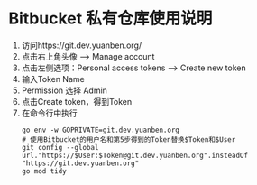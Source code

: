 # Bitbucket 私有仓库使用说明
1. 访问https://git.dev.yuanben.org/
2. 点击右上角头像 --> Manage account
3. 点击左侧选项：Personal access tokens --> Create new token
4. 输入Token Name
5. Permission 选择 Admin
6. 点击Create token，得到Token
7. 在命令行中执行
    ```shell
   go env -w GOPRIVATE=git.dev.yuanben.org
   # 使用Bitbucket的用户名和第5步得到的Token替换$Token和$User
   git config --global url."https://$User:$Token@git.dev.yuanben.org".insteadOf "https://git.dev.yuanben.org"
   go mod tidy
    ```